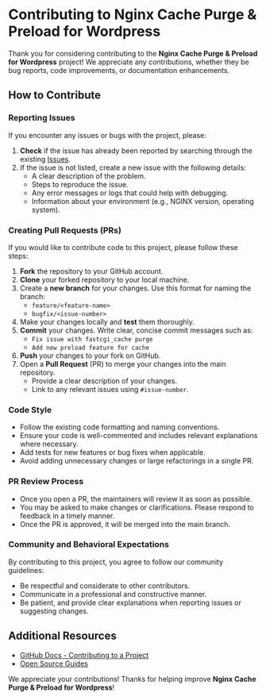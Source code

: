 # Contributing to Nginx Cache Purge & Preload for Wordpress

Thank you for considering contributing to the **Nginx Cache Purge & Preload for Wordpress** project! We appreciate any contributions, whether they be bug reports, code improvements, or documentation enhancements.

## How to Contribute

### Reporting Issues

If you encounter any issues or bugs with the project, please: 

1. **Check** if the issue has already been reported by searching through the existing [Issues](https://github.com/psaux-it/nginx-fastcgi-cache-purge-and-preload/issues).
2. If the issue is not listed, create a new issue with the following details:
   - A clear description of the problem.
   - Steps to reproduce the issue.
   - Any error messages or logs that could help with debugging.
   - Information about your environment (e.g., NGINX version, operating system).

### Creating Pull Requests (PRs)

If you would like to contribute code to this project, please follow these steps:

1. **Fork** the repository to your GitHub account.
2. **Clone** your forked repository to your local machine.
3. Create a **new branch** for your changes. Use this format for naming the branch:
   - `feature/<feature-name>`
   - `bugfix/<issue-number>`
4. Make your changes locally and **test** them thoroughly.
5. **Commit** your changes. Write clear, concise commit messages such as:
   - `Fix issue with fastcgi_cache purge`
   - `Add new preload feature for cache`
6. **Push** your changes to your fork on GitHub.
7. Open a **Pull Request** (PR) to merge your changes into the main repository.
   - Provide a clear description of your changes.
   - Link to any relevant issues using `#issue-number`.

### Code Style

- Follow the existing code formatting and naming conventions.
- Ensure your code is well-commented and includes relevant explanations where necessary.
- Add tests for new features or bug fixes when applicable.
- Avoid adding unnecessary changes or large refactorings in a single PR.

### PR Review Process

- Once you open a PR, the maintainers will review it as soon as possible.
- You may be asked to make changes or clarifications. Please respond to feedback in a timely manner.
- Once the PR is approved, it will be merged into the main branch.

### Community and Behavioral Expectations

By contributing to this project, you agree to follow our community guidelines:

- Be respectful and considerate to other contributors.
- Communicate in a professional and constructive manner.
- Be patient, and provide clear explanations when reporting issues or suggesting changes.

## Additional Resources

- [GitHub Docs - Contributing to a Project](https://docs.github.com/en/github/collaborating-with-issues-and-pull-requests)
- [Open Source Guides](https://opensource.guide)

We appreciate your contributions! Thanks for helping improve **Nginx Cache Purge & Preload for Wordpress**!
